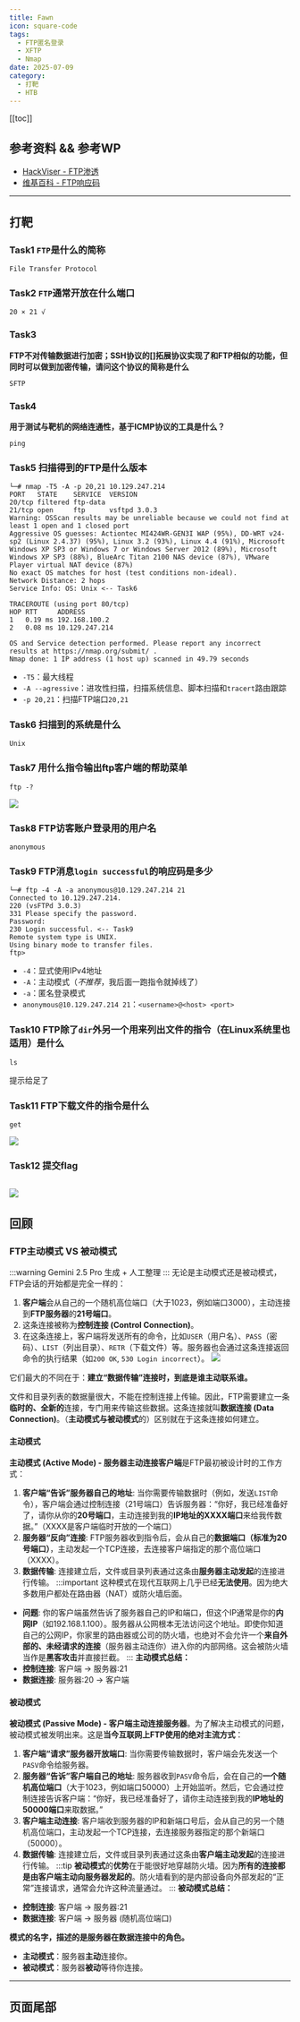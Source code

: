 ```yaml
---
title: Fawn
icon: square-code
tags:
  - FTP匿名登录
  - XFTP
  - Nmap
date: 2025-07-09
category:
  - 打靶
  - HTB
---
```

[[toc]]
## 参考资料 && 参考WP
- [HackViser - FTP渗透](https://www.google.com/url?sa=t&source=web&rct=j&opi=89978449&url=https://hackviser.com/tactics/pentesting/services/ftp&ved=2ahUKEwjJz-OMu6-OAxVQnf0HHcJ2DYYQFnoECBkQAQ&usg=AOvVaw0P__rxr-MwzvM6F6Z0dtt5)
- [维基百科 - FTP响应码](https://en.wikipedia.org/wiki/List_of_FTP_server_return_codes)
***
## 打靶
### Task1 `FTP`是什么的简称
```
File Transfer Protocol
```
### Task2 `FTP`通常开放在什么端口
```
20 × 21 √
```
### Task3 
**FTP不对传输数据进行加密；SSH协议的\[]拓展协议实现了和FTP相似的功能，但同时可以做到加密传输，请问这个协议的简称是什么**
```
SFTP
```
### Task4
**用于测试与靶机的网络连通性，基于ICMP协议的工具是什么？**
```
ping
```
### Task5 扫描得到的FTP是什么版本
```shell
└─# nmap -T5 -A -p 20,21 10.129.247.214
PORT   STATE    SERVICE  VERSION
20/tcp filtered ftp-data
21/tcp open     ftp      vsftpd 3.0.3
Warning: OSScan results may be unreliable because we could not find at least 1 open and 1 closed port
Aggressive OS guesses: Actiontec MI424WR-GEN3I WAP (95%), DD-WRT v24-sp2 (Linux 2.4.37) (95%), Linux 3.2 (93%), Linux 4.4 (91%), Microsoft Windows XP SP3 or Windows 7 or Windows Server 2012 (89%), Microsoft Windows XP SP3 (88%), BlueArc Titan 2100 NAS device (87%), VMware Player virtual NAT device (87%)
No exact OS matches for host (test conditions non-ideal).
Network Distance: 2 hops
Service Info: OS: Unix <-- Task6

TRACEROUTE (using port 80/tcp)
HOP RTT     ADDRESS
1   0.19 ms 192.168.100.2
2   0.08 ms 10.129.247.214

OS and Service detection performed. Please report any incorrect results at https://nmap.org/submit/ .
Nmap done: 1 IP address (1 host up) scanned in 49.79 seconds

```
- `-T5`：最大线程
- `-A --agressive`：进攻性扫描，扫描系统信息、脚本扫描和`tracert`路由跟踪
- `-p 20,21`：扫描FTP端口`20,21`
### Task6 扫描到的系统是什么
```
Unix
```
### Task7 用什么指令输出ftp客户端的帮助菜单
```shell
ftp -?
```
![](assets/Pasted%20image%2020250709172538.png)
### Task8 FTP访客账户登录用的用户名
```
anonymous
```
### Task9 FTP消息`login successful`的响应码是多少
```shell
└─# ftp -4 -A -a anonymous@10.129.247.214 21
Connected to 10.129.247.214.
220 (vsFTPd 3.0.3)
331 Please specify the password.
Password: 
230 Login successful. <-- Task9
Remote system type is UNIX.
Using binary mode to transfer files.
ftp> 

```
- `-4`：显式使用IPv4地址
- `-A`：主动模式（*不推荐*，我后面一跑指令就掉线了）
- `-a`：匿名登录模式
- `anonymous@10.129.247.214 21`：`<username>@<host> <port>`
### Task10 FTP除了`dir`外另一个用来列出文件的指令（在Linux系统里也适用）是什么
```shell
ls
```
提示给足了
### Task11 FTP下载文件的指令是什么
```shell
get
```
![](assets/Pasted%20image%2020250709173902.png)
### Task12 提交flag
```

```
![](assets/Pasted%20image%2020250709174018.png)
## 回顾
### FTP主动模式 VS 被动模式
:::warning
Gemini 2.5 Pro 生成 + 人工整理
:::
无论是主动模式还是被动模式，FTP会话的开始都是完全一样的：
1. **客户端**会从自己的一个随机高位端口（大于1023，例如端口3000），主动连接到**FTP服务器**的**21号端口**。
2. 这条连接被称为**控制连接 (Control Connection)**。
3. 在这条连接上，客户端将发送所有的命令，比如`USER`（用户名）、`PASS`（密码）、`LIST`（列出目录）、`RETR`（下载文件）等。服务器也会通过这条连接返回命令的执行结果（如`200 OK`, `530 Login incorrect`）。
	![](assets/Pasted%20image%2020250709181435.png)

它们最大的不同在于：**建立“数据传输”连接时，到底是谁主动联系谁。**

文件和目录列表的数据量很大，不能在控制连接上传输。因此，FTP需要建立一条**临时的、全新的**连接，专门用来传输这些数据。这条连接就叫**数据连接 (Data Connection)**。（**主动模式与被动模式**的）区别就在于这条连接如何建立。
#### 主动模式
**主动模式 (Active Mode) - 服务器主动连接客户端**是FTP最初被设计时的工作方式：
1. **客户端“告诉”服务器自己的地址**: 当你需要传输数据时（例如，发送`LIST`命令），客户端会通过控制连接（21号端口）告诉服务器：“你好，我已经准备好了，请你从你的**20号端口**，主动连接到我的**IP地址的XXXX端口**来给我传数据。”（XXXX是客户端临时开放的一个端口）
2. **服务器“反向”连接**: FTP服务器收到指令后，会从自己的**数据端口（标准为20号端口）**，主动发起一个TCP连接，去连接客户端指定的那个高位端口（XXXX）。
3. **数据传输**: 连接建立后，文件或目录列表通过这条由**服务器主动发起**的连接进行传输。
:::important
这种模式在现代互联网上几乎已经**无法使用**。因为绝大多数用户都处在路由器（NAT）或防火墙后面。
- **问题**: 你的客户端虽然告诉了服务器自己的IP和端口，但这个IP通常是你的**内网IP**（如192.168.1.100）。服务器从公网根本无法访问这个地址。即使你知道自己的公网IP，你家里的路由器或公司的防火墙，也绝对不会允许一个**来自外部的、未经请求的连接**（服务器主动连你）进入你的内部网络。这会被防火墙当作是**黑客攻击**并直接拦截。
:::
**主动模式总结：**
- **控制连接**: 客户端 -> 服务器:21
- **数据连接**: 服务器:20 -> 客户端
#### 被动模式
**被动模式 (Passive Mode) - 客户端主动连接服务器**。为了解决主动模式的问题，被动模式被发明出来。这是**当今互联网上FTP使用的绝对主流方式**：
1. **客户端“请求”服务器开放端口**: 当你需要传输数据时，客户端会先发送一个`PASV`命令给服务器。
2. **服务器“告诉”客户端自己的地址**: 服务器收到`PASV`命令后，会在自己的**一个随机高位端口**（大于1023，例如端口50000）上开始监听。然后，它会通过控制连接告诉客户端：“你好，我已经准备好了，请你主动连接到我的**IP地址的50000端口**来取数据。”
3. **客户端主动连接**: 客户端收到服务器的IP和新端口号后，会从自己的另一个随机高位端口，主动发起一个TCP连接，去连接服务器指定的那个新端口（50000）。
4. **数据传输**: 连接建立后，文件或目录列表通过这条由**客户端主动发起**的连接进行传输。
:::tip
**被动模式**的**优势**在于能很好地穿越防火墙。因为**所有的连接都是由客户端主动向服务器发起的**。防火墙看到的是内部设备向外部发起的“正常”连接请求，通常会允许这种流量通过。
:::
**被动模式总结：**
- **控制连接**: 客户端 -> 服务器:21
- **数据连接**: 客户端 -> 服务器 (随机高位端口)

**模式的名字，描述的是服务器在数据连接中的角色。**
- **主动模式**：服务器**主动**连接你。
- **被动模式**：服务器**被动**等待你连接。
***
## 页面尾部